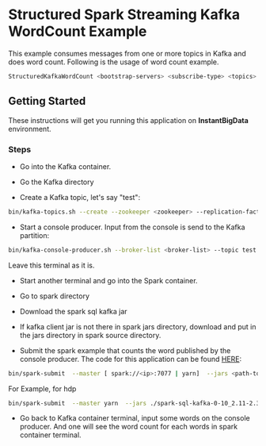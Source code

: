 # Structured Spark Streaming Kafka WordCount Example

This example consumes messages from one or more topics in Kafka and does word count. Following is the usage of word count example.

```bash
StructuredKafkaWordCount <bootstrap-servers> <subscribe-type> <topics>
```

## Getting Started

These instructions will get you running this application on **InstantBigData** environment.


### Steps

* Go into the Kafka container.

* Go the Kafka directory

* Create a Kafka topic, let's say "test":

```bash
bin/kafka-topics.sh --create --zookeeper <zookeeper> --replication-factor 1 --partitions 1 --topic test
```

* Start a console producer. Input from the console is send to the Kafka partition:

```bash
bin/kafka-console-producer.sh --broker-list <broker-list> --topic test
```
Leave this terminal as it is.

* Start another terminal and go into the Spark container.

* Go to spark directory

* Download the spark sql kafka jar 

* If kafka client jar is not there in spark jars directory, download and put in the jars directory in spark source directory.

* Submit the spark example that counts the word published by the console producer. The code for this application can be found [HERE](https://github.com/apache/spark/blob/branch-2.3/examples/src/main/scala/org/apache/spark/examples/sql/streaming/StructuredKafkaWordCount.scala):
```bash
bin/spark-submit  --master [ spark://<ip>:7077 | yarn]  --jars <path-to-spark-sql-kafka-jar>  --packages <groupId:artifactId:version>  --class org.apache.spark.examples.sql.streaming.StructuredKafkaWordCount   <path-to-spark-examples-jar>  <kafka-broker> subscribe  test
```

For Example, for hdp 
```bash
bin/spark-submit  --master yarn  --jars ./spark-sql-kafka-0-10_2.11-2.3.0.jar  --packages org.apache.spark:spark-sql-kafka-0-10_2.11:2.3.0  --class org.apache.spark.examples.sql.streaming.StructuredKafkaWordCount   ./examples/jars/spark-examples_2.11-2.3.0.2.6.5.0-292.jar  <kafka-broker> subscribe  test
```

* Go back to Kafka container terminal, input some words on the console producer. And one will see the word count for each words in spark container terminal.


